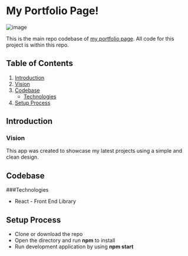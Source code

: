 # My Portfolio Page!

![image](https://user-images.githubusercontent.com/29739432/115563462-30e72b00-a27d-11eb-8170-4790ad01bdb5.png)

This is the main repo codebase of [my portfolio page](https://knorful.github.io/my-page/). All code for this project is within this repo.

## Table of Contents
1. [Introduction](#introduction)
  1. [Vision](#vision)
2. [Codebase](#codebase)
    - [Technologies](#technologies)
3. [Setup Process](#setup)

## Introduction <a id="introduction"></a>
### Vision <a id="vision"></a>
This app was created to showcase my latest projects using a simple and clean design.

## Codebase <a id="codebase"></a>
###Technologies <a id="technologies"></a>
- React - Front End Library

## Setup Process <a id="setup"></a>
* Clone or download the repo
* Open the directory and run **npm** to install
* Run development application by using **npm start**
